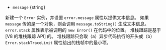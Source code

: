 
* `message` {string}

新建一个 `Error` 实例，并设置 `error.message` 属性以提供文本信息。
如果 `message` 传的是一个对象，则会调用 `message.toString()` 生成文本信息。
`error.stack` 属性表示被调用的 `new Error()` 在代码中的位置。
堆栈跟踪是基于 [V8 的堆栈跟踪 API] 的。
堆栈跟踪只会取（a）异步代码执行的开头或（b）`Error.stackTraceLimit` 属性给出的栈帧中的最小项。

